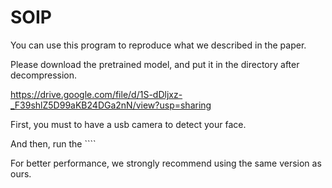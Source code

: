 # SOIP

You can use this program to reproduce what we described in the paper.

Please download the pretrained model, and put it in the directory after decompression.

https://drive.google.com/file/d/1S-dDljxz-_F39shlZ5D99aKB24DGa2nN/view?usp=sharing

First, you must to have a usb camera to detect your face.

And then, run the ````

For better performance, we strongly recommend using the same version as ours.

